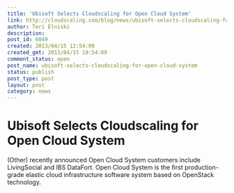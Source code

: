 ```yaml
---
title: 'Ubisoft Selects Cloudscaling for Open Cloud System'
link: http://cloudscaling.com/blog/news/ubisoft-selects-cloudscaling-for-open-cloud-system/
author: Teri Elniski
description: 
post_id: 6049
created: 2013/04/15 12:54:09
created_gmt: 2013/04/15 19:54:09
comment_status: open
post_name: ubisoft-selects-cloudscaling-for-open-cloud-system
status: publish
post_type: post
layout: post
category: news
---
```


# Ubisoft Selects Cloudscaling for Open Cloud System

(Other) recently announced Open Cloud System customers include LivingSocial and IBS DataFort. Open Cloud System is the first production-grade elastic cloud infrastructure software system based on OpenStack technology.